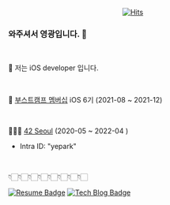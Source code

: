 <div align=center>
  
[![Hits](https://hits.seeyoufarm.com/api/count/incr/badge.svg?url=https%3A%2F%2Fgithub.com%2FpoisonF2&count_bg=%2379C83D&title_bg=%23555555&icon=&icon_color=%23E7E7E7&title=hits&edge_flat=false)](https://hits.seeyoufarm.com)

</div>

### 와주셔서 영광입니다. 👋

</br>

🍎 저는 iOS developer 입니다. 

</br>

🧃 [부스트캠프 멤버십](https://boostcamp.connect.or.kr/program_wm.html) iOS 6기 (2021-08 ~ 2021-12) 

</br>

👨🏻‍💻 [42 Seoul](https://42seoul.kr/seoul42/main/view) (2020-05 ~ 2022-04 ) 
- Intra ID: "yepark"


</br>

👇🏻👇🏻👇🏻👇🏻👇🏻👇🏻👇🏻👇🏻

[![Resume Badge](http://img.shields.io/badge/-Resume-black?style=flat-square&logo=Notion&link=https://carnelian-reaper-903.notion.site/94a55dfd83064fc892e4a125aa29ae8a)](https://carnelian-reaper-903.notion.site/94a55dfd83064fc892e4a125aa29ae8a)
[![Tech Blog Badge](http://img.shields.io/badge/-Tech%20blog-black?style=flat-square&logo=Blogger&link=https://poisonf2.tistory.com/)](https://poisonf2.tistory.com/)
	
